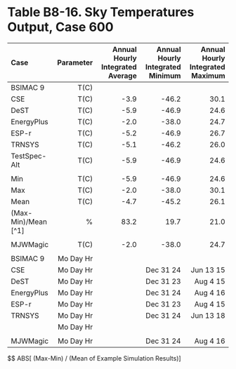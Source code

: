 # Table B8-16. Sky Temperatures Output, Case 600
| Case                | Parameter | Annual Hourly<br>Integrated Average | Annual Hourly<br>Integrated Minimum | Annual Hourly<br>Integrated Maximum | 
|:------------------- | ---------:| -----------------------------------:| -----------------------------------:| -----------------------------------:| 
| BSIMAC 9            |      T(C) | 
| CSE                 |      T(C) |                                -3.9 |                               -46.2 |                                30.1 | 
| DeST                |      T(C) |                                -5.9 |                               -46.9 |                                24.6 | 
| EnergyPlus          |      T(C) |                                -2.0 |                               -38.0 |                                24.7 | 
| ESP-r               |      T(C) |                                -5.2 |                               -46.9 |                                26.7 | 
| TRNSYS              |      T(C) |                                -5.1 |                               -46.2 |                                26.0 | 
| TestSpec-Alt        |      T(C) |                                -5.9 |                               -46.9 |                                24.6 | 
|                     | 
| Min                 |      T(C) |                                -5.9 |                               -46.9 |                                24.6 | 
| Max                 |      T(C) |                                -2.0 |                               -38.0 |                                30.1 | 
| Mean                |      T(C) |                                -4.7 |                               -45.2 |                                26.1 | 
| (Max-Min)/Mean [^1] |        %  |                                83.2 |                                19.7 |                                21.0 | 
|                     | 
| MJWMagic            |      T(C) |                                -2.0 |                               -38.0 |                                24.7 | 
|                     | 
| BSIMAC 9            | Mo Day Hr |                                     | 
| CSE                 | Mo Day Hr |                                     |                           Dec 31 24 |                           Jun 13 15 | 
| DeST                | Mo Day Hr |                                     |                           Dec 31 23 |                            Aug 4 15 | 
| EnergyPlus          | Mo Day Hr |                                     |                           Dec 31 24 |                            Aug 4 16 | 
| ESP-r               | Mo Day Hr |                                     |                           Dec 31 23 |                            Aug 4 15 | 
| TRNSYS              | Mo Day Hr |                                     |                           Dec 31 24 |                           Jun 13 18 | 
|                     | Mo Day Hr | 
|                     | 
| MJWMagic            | Mo Day Hr |                                     |                           Dec 31 24 |                            Aug 4 16 | 

$$ ABS[ (Max-Min) / (Mean of Example Simulation Results)]


